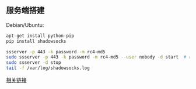 
## 服务端搭建

Debian/Ubuntu:
```bash
apt-get install python-pip
pip install shadowsocks

ssserver -p 443 -k password -m rc4-md5
sudo ssserver -p 443 -k password -m rc4-md5 --user nobody -d start  # run as daemon
sudo ssserver -d stop
tail -f /var/log/shadowsocks.log
```

[相关链接](https://github.com/shadowsocks/shadowsocks/wiki/Shadowsocks-%E4%BD%BF%E7%94%A8%E8%AF%B4%E6%98%8E)




